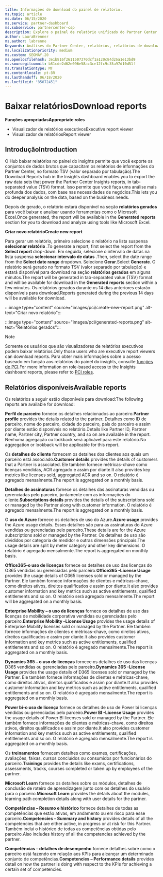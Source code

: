 ```yaml
---
title: Informações de download do painel de relatório.
ms.topic: article
ms.date: 06/15/2020
ms.service: partner-dashboard
ms.subservice: partnercenter-csp
description: Explore o painel de relatório unificado do Partner Center.
author: LauraBrenner
ms.author: labrenne
Keywords: Análises do Partner Center, relatórios, relatórios de download
ms.localizationpriority: medium
ms.custom: SEOMAY.20
ms.openlocfilehash: 3e1b816f2611507370dcf1a120c84d26a1e13bd9
ms.sourcegitcommit: b81cde2d62e096e58ac3ce12fc9c35a97d10d51f
ms.translationtype: MT
ms.contentlocale: pt-BR
ms.lasthandoff: 06/18/2020
ms.locfileid: "85072451"
---
```

# <a name="download-reports"></a><span data-ttu-id="db17f-104">Baixar relatórios</span><span class="sxs-lookup"><span data-stu-id="db17f-104">Download reports</span></span>

<span data-ttu-id="db17f-105">**Funções apropriadas**</span><span class="sxs-lookup"><span data-stu-id="db17f-105">**Appropriate roles**</span></span>
- <span data-ttu-id="db17f-106">Visualizador de relatórios executivos</span><span class="sxs-lookup"><span data-stu-id="db17f-106">Executive report viewer</span></span>
- <span data-ttu-id="db17f-107">Visualizador de relatórios</span><span class="sxs-lookup"><span data-stu-id="db17f-107">Report viewer</span></span>

## <a name="introduction"></a><span data-ttu-id="db17f-108">Introdução</span><span class="sxs-lookup"><span data-stu-id="db17f-108">Introduction</span></span>

<span data-ttu-id="db17f-109">O Hub baixar relatórios no painel do insights permite que você exporte os conjuntos de dados brutos que capacitam os relatórios de informações do Partner Center, no formato TSV (valor separado por tabulação).</span><span class="sxs-lookup"><span data-stu-id="db17f-109">The Download Reports hub in the Insights dashboard enables you to export the raw data sets that power the Partner Center Insights reports, in tab-separated value (TSV) format.</span></span> <span data-ttu-id="db17f-110">Isso permite que você faça uma análise mais profunda dos dados, com base nas necessidades de negócios.</span><span class="sxs-lookup"><span data-stu-id="db17f-110">This lets you do deeper analysis on the data, based on the business needs.</span></span>

<span data-ttu-id="db17f-111">Depois de gerado, o relatório estará disponível na seção **relatórios gerados** para você baixar e analisar usando ferramentas como o Microsoft Excel.</span><span class="sxs-lookup"><span data-stu-id="db17f-111">Once generated, the report  will be available in the **Generated reports** section for you to download and analyze using tools like Microsoft Excel.</span></span>

<span data-ttu-id="db17f-112">**Criar novo relatório**</span><span class="sxs-lookup"><span data-stu-id="db17f-112">**Create new report**</span></span>

<span data-ttu-id="db17f-113">Para gerar um relatório, primeiro selecione o relatório na lista suspensa **selecionar relatório** .</span><span class="sxs-lookup"><span data-stu-id="db17f-113">To generate a report, first select the report from the **Select report** drop-down.</span></span> <span data-ttu-id="db17f-114">Em seguida, selecione o intervalo de datas na lista suspensa **selecionar intervalo de datas** .</span><span class="sxs-lookup"><span data-stu-id="db17f-114">Then, select the date range from the **Select date range** dropdown.</span></span> <span data-ttu-id="db17f-115">Selecione **Gerar**.</span><span class="sxs-lookup"><span data-stu-id="db17f-115">Select **Generate**.</span></span> <span data-ttu-id="db17f-116">O relatório será gerado no formato TSV (valor separado por tabulação) e estará disponível para download na seção **relatórios gerados** em alguns minutos.</span><span class="sxs-lookup"><span data-stu-id="db17f-116">The report will be generated in tab-separated value (TSV) format and will be available for download in the **Generated reports** section within a few minutes.</span></span> <span data-ttu-id="db17f-117">Os relatórios gerados durante os 14 dias anteriores estarão disponíveis para download.</span><span class="sxs-lookup"><span data-stu-id="db17f-117">Reports generated during the previous 14 days will be available for download.</span></span>

:::image type="content" source="images/pci/create-new-report.png" alt-text="Criar novo relatório":::

:::image type="content" source="images/pci/generated-reports.png" alt-text="Relatórios gerados":::

>[!NOTE] 
><span data-ttu-id="db17f-120">Somente os usuários que são visualizadores de relatórios executivos podem baixar relatórios.</span><span class="sxs-lookup"><span data-stu-id="db17f-120">Only those users who are executive report viewers can download reports.</span></span> <span data-ttu-id="db17f-121">Para obter mais informações sobre o acesso baseado em função aos relatórios do painel do insights, consulte [funções de PCI](pci-roles.md).</span><span class="sxs-lookup"><span data-stu-id="db17f-121">For more information on role-based access to the Insights dashboard reports, please refer to [PCI roles](pci-roles.md).</span></span> 

## <a name="available-reports"></a><span data-ttu-id="db17f-122">Relatórios disponíveis</span><span class="sxs-lookup"><span data-stu-id="db17f-122">Available reports</span></span>

<span data-ttu-id="db17f-123">Os relatórios a seguir estão disponíveis para download:</span><span class="sxs-lookup"><span data-stu-id="db17f-123">The following reports are available for download:</span></span>

<span data-ttu-id="db17f-124">**Perfil de parceiro** fornece os detalhes relacionados ao parceiro.</span><span class="sxs-lookup"><span data-stu-id="db17f-124">**Partner profile** provides the details related to the partner.</span></span> <span data-ttu-id="db17f-125">Detalhes como ID de parceiro, nome do parceiro, cidade do parceiro, país do parceiro e assim por diante estão disponíveis no relatório.</span><span class="sxs-lookup"><span data-stu-id="db17f-125">Details like Partner ID, Partner name, Partner city, Partner country, and so on are available in the report.</span></span> <span data-ttu-id="db17f-126">Nenhuma agregação ou lookback será aplicável para este relatório.</span><span class="sxs-lookup"><span data-stu-id="db17f-126">No aggregation or lookback will be applicable for this report.</span></span>

<span data-ttu-id="db17f-127">Os **detalhes do cliente** fornecem os detalhes dos clientes aos quais um parceiro está associado.</span><span class="sxs-lookup"><span data-stu-id="db17f-127">**Customer details** provides the details of customers that a Partner is associated.</span></span> <span data-ttu-id="db17f-128">Ele também fornece métricas-chave como licenças vendidas, ACR agregado e assim por diante.</span><span class="sxs-lookup"><span data-stu-id="db17f-128">It also provides key metrics like licenses sold, aggregated ACR and so on.</span></span> <span data-ttu-id="db17f-129">O relatório é agregado mensalmente.</span><span class="sxs-lookup"><span data-stu-id="db17f-129">The report is aggregated on a monthly basis.</span></span>

<span data-ttu-id="db17f-130">**Detalhes de assinaturas** fornece os detalhes das assinaturas vendidas ou gerenciadas pelo parceiro, juntamente com as informações do cliente.</span><span class="sxs-lookup"><span data-stu-id="db17f-130">**Subscriptions details** provides the details of the subscriptions sold or managed by the Partner along with customer information.</span></span> <span data-ttu-id="db17f-131">O relatório é agregado mensalmente.</span><span class="sxs-lookup"><span data-stu-id="db17f-131">The report is aggregated on a monthly basis.</span></span>

<span data-ttu-id="db17f-132">O **uso do Azure** fornece os detalhes de uso do Azure.</span><span class="sxs-lookup"><span data-stu-id="db17f-132">**Azure usage** provides the Azure usage details.</span></span> <span data-ttu-id="db17f-133">Esses detalhes são para as assinaturas do Azure vendidas ou gerenciadas pelo parceiro.</span><span class="sxs-lookup"><span data-stu-id="db17f-133">These details are for the Azure subscriptions sold or managed by the Partner.</span></span> <span data-ttu-id="db17f-134">Os detalhes de uso são divididos por categoria de medidor e outras dimensões principais.</span><span class="sxs-lookup"><span data-stu-id="db17f-134">The usage details are split by meter category and other key dimensions.</span></span> <span data-ttu-id="db17f-135">O relatório é agregado mensalmente.</span><span class="sxs-lookup"><span data-stu-id="db17f-135">The report is aggregated on monthly basis.</span></span>

<span data-ttu-id="db17f-136">**Office365-o uso de licenças** fornece os detalhes de uso das licenças do O365 vendidas ou gerenciadas pelo parceiro.</span><span class="sxs-lookup"><span data-stu-id="db17f-136">**Office365 -License Usage** provides the usage details of O365 licenses sold or managed by the Partner.</span></span> <span data-ttu-id="db17f-137">Ele também fornece informações de clientes e métricas-chave, como direitos ativos, direitos qualificados e assim por diante.</span><span class="sxs-lookup"><span data-stu-id="db17f-137">It also provides customer information and key metrics such as active entitlements, qualified entitlements and so on.</span></span> <span data-ttu-id="db17f-138">O relatório será agregado mensalmente.</span><span class="sxs-lookup"><span data-stu-id="db17f-138">The report will be aggregated on a monthly basis.</span></span>

<span data-ttu-id="db17f-139">**Enterprise Mobility – o uso de licenças** fornece os detalhes de uso das licenças de mobilidade corporativa vendidas ou gerenciadas pelo parceiro.</span><span class="sxs-lookup"><span data-stu-id="db17f-139">**Enterprise Mobility –License Usage**  provides the usage details of Enterprise Mobility licenses sold or managed by the Partner.</span></span> <span data-ttu-id="db17f-140">Ele também fornece informações de clientes e métricas-chave, como direitos ativos, direitos qualificados e assim por diante.</span><span class="sxs-lookup"><span data-stu-id="db17f-140">It also provides customer information and key metrics such as active entitlements, qualified entitlements and so on.</span></span> <span data-ttu-id="db17f-141">O relatório é agregado mensalmente.</span><span class="sxs-lookup"><span data-stu-id="db17f-141">The report is aggregated on a monthly basis.</span></span>

<span data-ttu-id="db17f-142">**Dynamics 365 – o uso de licenças** fornece os detalhes de uso das licenças D365 vendidas ou gerenciadas pelo parceiro.</span><span class="sxs-lookup"><span data-stu-id="db17f-142">**Dynamics 365 –License Usage** provides the usage details of D365 licenses sold or managed by the Partner.</span></span> <span data-ttu-id="db17f-143">Ele também fornece informações de clientes e métricas-chave, como direitos ativos, direitos qualificados e assim por diante.</span><span class="sxs-lookup"><span data-stu-id="db17f-143">It also provides customer information and key metrics such as active entitlements, qualified entitlements and so on.</span></span> <span data-ttu-id="db17f-144">O relatório é agregado mensalmente.</span><span class="sxs-lookup"><span data-stu-id="db17f-144">The report is aggregated on a monthly basis.</span></span>

<span data-ttu-id="db17f-145">**Power bi-o uso de licença** fornece os detalhes de uso de Power bi licenças vendidas ou gerenciadas pelo parceiro.</span><span class="sxs-lookup"><span data-stu-id="db17f-145">**Power BI -License Usage** provides the usage details of Power BI licenses sold or managed by the Partner.</span></span> <span data-ttu-id="db17f-146">Ele também fornece informações de clientes e métricas-chave, como direitos ativos, direitos qualificados e assim por diante.</span><span class="sxs-lookup"><span data-stu-id="db17f-146">It also provides customer information and key metrics such as active entitlements, qualified entitlements and so on.</span></span> <span data-ttu-id="db17f-147">O relatório é agregado mensalmente.</span><span class="sxs-lookup"><span data-stu-id="db17f-147">The report is aggregated on a monthly basis.</span></span>

<span data-ttu-id="db17f-148">Os **treinamentos** fornecem detalhes como exames, certificações, avaliações, faixas, cursos concluídos ou consumidos por funcionários do parceiro.</span><span class="sxs-lookup"><span data-stu-id="db17f-148">**Trainings** provides the details like exams, certifications, assessments, tracks, courses completed or taken up by employees of the partner.</span></span>

<span data-ttu-id="db17f-149">**Microsoft Learn** fornece os detalhes sobre os módulos, detalhes de conclusão de roteiro de aprendizagem junto com os detalhes do usuário para o parceiro.</span><span class="sxs-lookup"><span data-stu-id="db17f-149">**Microsoft Learn** provides the details about the modules, learning path completion details along with user details for the partner.</span></span>

<span data-ttu-id="db17f-150">**Competências – Resumo e histórico** fornece detalhes de todas as competências que estão ativas, em andamento ou em risco para esse parceiro.</span><span class="sxs-lookup"><span data-stu-id="db17f-150">**Competencies – Summary and history** provides details of all the competencies that are either active, in progress or at risk for this Partner.</span></span> <span data-ttu-id="db17f-151">Também inclui o histórico de todas as competências obtidas pelo parceiro.</span><span class="sxs-lookup"><span data-stu-id="db17f-151">Also includes history of all the competencies achieved by the partner.</span></span>

<span data-ttu-id="db17f-152">**Competências – detalhes de desempenho** fornece detalhes sobre como o parceiro está fazendo em relação aos KPIs para alcançar um determinado conjunto de competências.</span><span class="sxs-lookup"><span data-stu-id="db17f-152">**Competencies – Performance details** provides detail on how the partner is doing with respect to the KPIs for achieving a certain set of competencies.</span></span>

